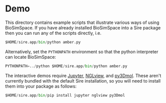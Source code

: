 # Demo

This directory contains example scripts that illustrate various ways of using
BioSimSpace. If you have already installed BioSimSpace into a Sire package then
you can run any of the scripts directly, i.e.

```python
$HOME/sire.app/bin/python amber.py
```

Alternatively, set the `PYTHONPATH` environment so that the python interpreter
can locate BioSimSpace:

```python
PYTHONPATH=../python $HOME/sire.app/bin/python amber.py
```

The interactive demos require [Jupyter](http://jupyter.org),
[NGLview](https://github.com/arose/nglview), and [py3Dmol](https://pypi.python.org/pypi/py3Dmol).
These aren't currently bundled with the default Sire installation, so you will
need to install them into your package as follows:

```python
$HOME/sire.app/bin/pip install jupyter nglview py3Dmol
```
